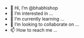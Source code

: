 - 👋 Hi, I’m @bhabhishop
- 👀 I’m interested in ...
- 🌱 I’m currently learning ...
- 💞️ I’m looking to collaborate on ...
- 📫 How to reach me ...

<!---
bhabhishop/bhabhishop is a ✨ special ✨ repository because its `README.md` (this file) appears on your GitHub profile.
You can click the Preview link to take a look at your changes.
--->
